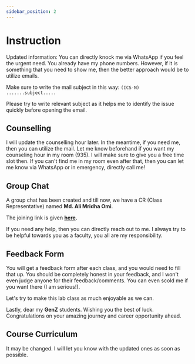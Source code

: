 ```yaml
---
sidebar_position: 2
---
```


# Instruction

Updated information: You can directly knock me via WhatsApp if you feel the urgent need. You already have my phone numbers. However, if it is something that you need to show me, then the better approach would be to utilize emails.

Make sure to write the mail subject in this way: `(ICS-N) .......subject.....`

Please try to write relevant subject as it helps me to identify the issue quickly before opening the email.

## Counselling 

I will update the counselling hour later. In the meantime, if you need me, then you can utilize the mail. Let me know beforehand if you want my counseling hour in my room (935). I will make sure to give you a free time slot then. If you can't find me in my room even after that, then you can let me know via WhatsApp or in emergency, directly call me!

## Group Chat

A group chat has been created and till now, we have a CR (Class Representative) named **Md. Ali Mridha Omi**.

The joining link is given **[here](https://chat.whatsapp.com/Gn19ezgEwR43LEmKbYCcNg).**

If you need any help, then you can directly reach out to me. I always try to be helpful towards you as a faculty, you all are my responsibility.

## Feedback Form

You will get a feedback form after each class, and you would need to fill that up. You should be completely honest in your feedback, and I won't even judge anyone for their feedback/comments. You can even scold me if you want there (I am serious!).

Let's try to make this lab class as much enjoyable as we can. 

Lastly, dear my **GenZ** students. Wishing you the best of luck. Congratulations on your amazing journey and career opportunity ahead.


## Course Curriculum

It may be changed. I will let you know with the updated ones as soon as possible.